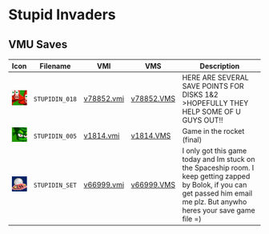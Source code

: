 # Stupid Invaders

## VMU Saves

| Icon | Filename | VMI | VMS | Description |
|------|----------|-----|-----|-------------|
| ![Stupid Invaders](../icons/STUPIDIN_018.GIF) | `STUPIDIN_018` | [v78852.vmi](v78852.vmi) | [v78852.VMS](v78852.VMS) | HERE ARE SEVERAL SAVE POINTS FOR DISKS 1&2 >HOPEFULLY THEY HELP SOME OF U GUYS OUT!!   |
| ![Stupid Invaders](../icons/STUPIDIN_005.GIF) | `STUPIDIN_005` | [v1814.vmi](v1814.vmi) | [v1814.VMS](v1814.VMS) | Game in the rocket (final)  |
| ![Stupid Invaders](../icons/STUPIDIN_SET.GIF) | `STUPIDIN_SET` | [v66999.vmi](v66999.vmi) | [v66999.VMS](v66999.VMS) | I only got this game today and Im stuck on the Spaceship room. I keep getting zapped by Bolok, if you can get passed him email me plz. But anywho heres your save game file =)  |
